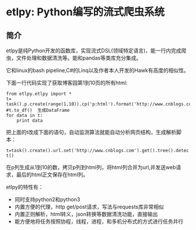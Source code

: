 
# etlpy: Python编写的流式爬虫系统

## 简介

etlpy是纯Python开发的函数库，实现流式DSL(领域特定语言)，能一行内完成爬虫，文件处理和数据清洗等。能和pandas等类库充分集成。

它和linux的bash pipeline,C#的Linq以及作者本人开发的Hawk有高度的相似性。

下面一行代码实现了获取博客园第1到10页的所有html:
```
from etlpy.etlpy import *
t= task().p.create(range(1,10)).cp('p:html').format('http://www.cnblogs.com/p{_}').get()
#t.to_df()  生成DataFrame
for data in t:
    print data

```
把上面的t改成下面的语句，自动监测算法就能自动分析网页结构，生成解析脚本：

`t=task().create().url.set('http://www.cnblogs.com').get().tree().detect()`


在p列生成从1到10的数，拷贝p列到html列，将html列合并为url,并发送web请求，最后的html正文保存在html列。

etlpy的特性有：

- 同时支持python2和python3
- 内置方便的代理，http get/post请求，写法与requests库非常相似
- 内置正则解析，html转义，json转换等数据清洗功能，直接输出
- 能方便地将任务按照协程，线程，进程，和多机分布式的方式进行任务并行